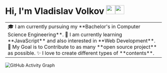 # Hi, I'm Vladislav Volkov <img src="https://github.com/TheDudeThatCode/TheDudeThatCode/blob/master/Assets/Hi.gif" width="29px"><img src="https://github.com/TheDudeThatCode/TheDudeThatCode/blob/master/Assets/powerup.gif" width="29px"> 

<table>
  <tr>
    <td valign="center">
      🎓 I am currently pursuing my **Bachelor's in Computer Science Engineering**.
      🌱 I am currently learning **JavaScript** and also interested in **Web Development**.
      🎯 My Goal is to Contribute to as many **open source project** as possible.
      ✨ I love to create different types of **contents**.
    </td>
  </tr>
  </table>

![GitHub Activity Graph](https://cdn.hackernoon.com/images/cl-0-trqiv-904-gq-0-as-63-xgab-2-dm.jpg)
